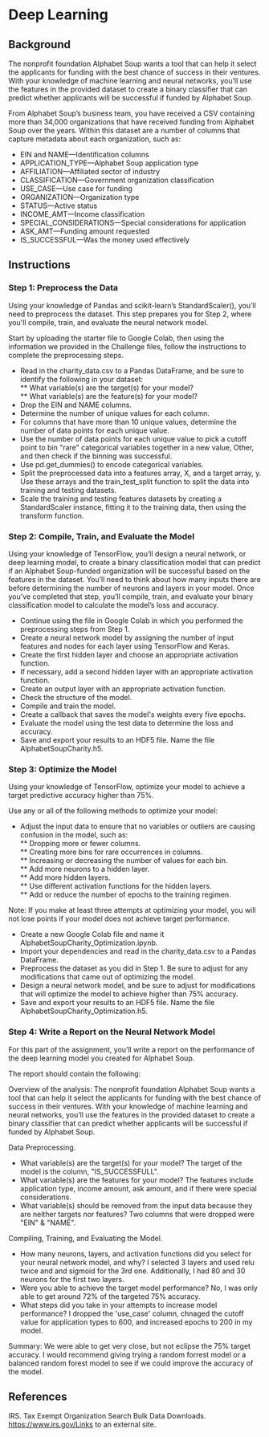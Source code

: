 # Deep Learning

## Background
The nonprofit foundation Alphabet Soup wants a tool that can help it select the applicants for funding with the best chance of success in their ventures. With your knowledge of machine learning and neural networks, you’ll use the features in the provided dataset to create a binary classifier that can predict whether applicants will be successful if funded by Alphabet Soup.  

From Alphabet Soup’s business team, you have received a CSV containing more than 34,000 organizations that have received funding from Alphabet Soup over the years. Within this dataset are a number of columns that capture metadata about each organization, such as:
* EIN and NAME—Identification columns
* APPLICATION_TYPE—Alphabet Soup application type
* AFFILIATION—Affiliated sector of industry
* CLASSIFICATION—Government organization classification
* USE_CASE—Use case for funding
* ORGANIZATION—Organization type
* STATUS—Active status
* INCOME_AMT—Income classification
* SPECIAL_CONSIDERATIONS—Special considerations for application
* ASK_AMT—Funding amount requested
* IS_SUCCESSFUL—Was the money used effectively

## Instructions
### Step 1: Preprocess the Data
Using your knowledge of Pandas and scikit-learn’s StandardScaler(), you’ll need to preprocess the dataset. This step prepares you for Step 2, where you'll compile, train, and evaluate the neural network model.  

Start by uploading the starter file to Google Colab, then using the information we provided in the Challenge files, follow the instructions to complete the preprocessing steps.  

* Read in the charity_data.csv to a Pandas DataFrame, and be sure to identify the following in your dataset:  
** What variable(s) are the target(s) for your model?  
** What variable(s) are the feature(s) for your model?  
* Drop the EIN and NAME columns.
* Determine the number of unique values for each column.
* For columns that have more than 10 unique values, determine the number of data points for each unique value.
* Use the number of data points for each unique value to pick a cutoff point to bin "rare" categorical variables together in a new value, Other, and then check if the binning was successful.
* Use pd.get_dummies() to encode categorical variables.
* Split the preprocessed data into a features array, X, and a target array, y. Use these arrays and the train_test_split function to split the data into training and testing datasets.
* Scale the training and testing features datasets by creating a StandardScaler instance, fitting it to the training data, then using the transform function.

### Step 2: Compile, Train, and Evaluate the Model
Using your knowledge of TensorFlow, you’ll design a neural network, or deep learning model, to create a binary classification model that can predict if an Alphabet Soup-funded organization will be successful based on the features in the dataset. You’ll need to think about how many inputs there are before determining the number of neurons and layers in your model. Once you’ve completed that step, you’ll compile, train, and evaluate your binary classification model to calculate the model’s loss and accuracy.

* Continue using the file in Google Colab in which you performed the preprocessing steps from Step 1.
* Create a neural network model by assigning the number of input features and nodes for each layer using TensorFlow and Keras.
* Create the first hidden layer and choose an appropriate activation function.
* If necessary, add a second hidden layer with an appropriate activation function.
* Create an output layer with an appropriate activation function.
* Check the structure of the model.
* Compile and train the model.
* Create a callback that saves the model's weights every five epochs.
* Evaluate the model using the test data to determine the loss and accuracy.
* Save and export your results to an HDF5 file. Name the file AlphabetSoupCharity.h5.

### Step 3: Optimize the Model
Using your knowledge of TensorFlow, optimize your model to achieve a target predictive accuracy higher than 75%.  

Use any or all of the following methods to optimize your model:  
* Adjust the input data to ensure that no variables or outliers are causing confusion in the model, such as:  
** Dropping more or fewer columns.  
** Creating more bins for rare occurrences in columns.  
** Increasing or decreasing the number of values for each bin.  
** Add more neurons to a hidden layer.  
** Add more hidden layers.  
** Use different activation functions for the hidden layers.  
** Add or reduce the number of epochs to the training regimen.  

Note: If you make at least three attempts at optimizing your model, you will not lose points if your model does not achieve target performance.
* Create a new Google Colab file and name it AlphabetSoupCharity_Optimization.ipynb.
* Import your dependencies and read in the charity_data.csv to a Pandas DataFrame.
* Preprocess the dataset as you did in Step 1. Be sure to adjust for any modifications that came out of optimizing the model.
* Design a neural network model, and be sure to adjust for modifications that will optimize the model to achieve higher than 75% accuracy.
* Save and export your results to an HDF5 file. Name the file AlphabetSoupCharity_Optimization.h5.

### Step 4: Write a Report on the Neural Network Model
For this part of the assignment, you’ll write a report on the performance of the deep learning model you created for Alphabet Soup.

The report should contain the following:  

Overview of the analysis: The nonprofit foundation Alphabet Soup wants a tool that can help it select the applicants for funding with the best chance of success in their ventures. With your knowledge of machine learning and neural networks, you’ll use the features in the provided dataset to create a binary classifier that can predict whether applicants will be successful if funded by Alphabet Soup.  

Data Preprocessing.   
* What variable(s) are the target(s) for your model? The target of the model is the column, "IS_SUCCESSFULL".  
* What variable(s) are the features for your model?  The features include application type, income amount, ask amount, and if there were special considerations.  
* What variable(s) should be removed from the input data because they are neither targets nor features? Two columns that were dropped were "EIN" & "NAME".  

Compiling, Training, and Evaluating the Model.  
* How many neurons, layers, and activation functions did you select for your neural network model, and why? I selected 3 layers and used relu twice and and sigmoid for the 3rd one. Additionally, I had 80 and 30 neurons for the first two layers.  
* Were you able to achieve the target model performance?  No, I was only able to get around 72% of the targeted 75% accuracy.  
* What steps did you take in your attempts to increase model performance?  I dropped the 'use_case' column, chnaged the cutoff value for application types to 600, and increased epochs to 200 in my model.  

Summary: We were able to get very close, but not eclipse the 75% target accuracy. I would recommend giving trying a random forrest model or a balanced random forest model to see if we could improve the accuracy of the model.

## References
IRS. Tax Exempt Organization Search Bulk Data Downloads. https://www.irs.gov/Links to an external site.
